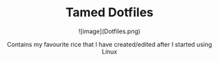 <h1 align="center">Tamed Dotfiles</h1>
<p align="center">
  ![image](Dotfiles.png)
  </p>
<p align="center">Contains my favourite rice that I have created/edited after I started using Linux
  </p>
